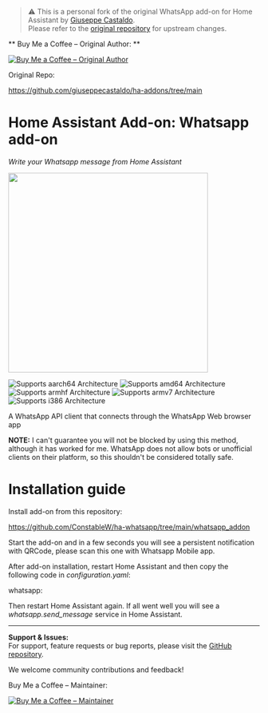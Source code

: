 > ⚠️ This is a personal fork of the original WhatsApp add-on for Home Assistant by [Giuseppe Castaldo](https://github.com/giuseppecastaldo).  
> Please refer to the [original repository](https://github.com/giuseppecastaldo/ha-addons/tree/main) for upstream changes.

** Buy Me a Coffee – Original Author: **

[![Buy Me a Coffee – Original Author](https://www.buymeacoffee.com/assets/img/custom_images/orange_img.png)](https://www.buymeacoffee.com/zkfpkdwyhyq)


Original Repo:

https://github.com/giuseppecastaldo/ha-addons/tree/main

# Home Assistant Add-on: Whatsapp add-on

_Write your Whatsapp message from Home Assistant_

<img src="https://github.com/ConstableW/ha-whatsapp/blob/main/whatsapp_addon/logo.png?raw=true" width="400"/>

![Supports aarch64 Architecture][aarch64-shield]
![Supports amd64 Architecture][amd64-shield]
![Supports armhf Architecture][armhf-shield]
![Supports armv7 Architecture][armv7-shield]
![Supports i386 Architecture][i386-shield]

[aarch64-shield]: https://img.shields.io/badge/aarch64-yes-green.svg
[amd64-shield]: https://img.shields.io/badge/amd64-yes-green.svg
[armhf-shield]: https://img.shields.io/badge/armhf-yes-green.svg
[armv7-shield]: https://img.shields.io/badge/armv7-yes-green.svg
[i386-shield]: https://img.shields.io/badge/i386-yes-green.svg

A WhatsApp API client that connects through the WhatsApp Web browser app

**NOTE:** I can't guarantee you will not be blocked by using this method, although it has worked for me. WhatsApp does not allow bots or unofficial clients on their platform, so this shouldn't be considered totally safe.

# Installation guide

Install add-on from this repository:

https://github.com/ConstableW/ha-whatsapp/tree/main/whatsapp_addon


Start the add-on and in a few seconds you will see a persistent notification with QRCode, please scan this one with Whatsapp Mobile app.

After add-on installation, restart Home Assistant and then copy the following code in _configuration.yaml_:

whatsapp:


Then restart Home Assistant again. If all went well you will see a _whatsapp.send_message_ service in Home Assistant.

---
**Support & Issues:**  
For support, feature requests or bug reports, please visit the [GitHub repository](https://github.com/ConstableW/ha-whatsapp/tree/main/whatsapp_addon).

We welcome community contributions and feedback!

Buy Me a Coffee – Maintainer:

[![Buy Me a Coffee – Maintainer](https://www.buymeacoffee.com/assets/img/custom_images/orange_img.png)](https://www.buymeacoffee.com/constablew)
